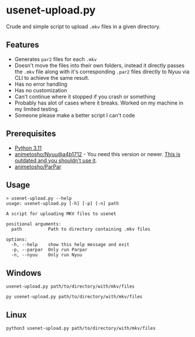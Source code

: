 # usenet-upload.py

Crude and simple script to upload `.mkv` files in a given directory.

## Features
- Generates `par2` files for each `.mkv`
- Doesn't move the files into their own folders, instead it directly passes the `.mkv` file along with it's corresponding `.par2` files directly to Nyuu via CLI to achieve the same result.
- Has no error handling
- Has no customization
- Can't continue where it stopped if you crash or something
- Probably has alot of cases where it breaks. Worked on my machine in my limited testing.
- Someone please make a better script I can't code

## Prerequisites
- [Python 3.11](https://www.python.org/downloads/)
- [animetosho/Nyuu@a4b1712](https://github.com/animetosho/Nyuu/commit/a4b1712d77faeacaae114c966c238773acc534fb) - You need this version or newer. [This is outdated and you shouldn't use it](https://github.com/animetosho/Nyuu/releases/tag/v0.4.1).
- [animetosho/ParPar](https://github.com/animetosho/ParPar)

## Usage

```
> usenet-upload.py --help
usage: usenet-upload.py [-h] [-p] [-n] path

A script for uploading MKV files to usenet

positional arguments:
  path          Path to directory containing .mkv files

options:
  -h, --help    show this help message and exit
  -p, --parpar  Only run Parpar
  -n, --nyuu    Only run Nyuu
```

## Windows
```
usenet-upload.py path/to/directory/with/mkv/files
```
```
py usenet-upload.py path/to/directory/with/mkv/files
```

## Linux
```
python3 usenet-upload.py path/to/directory/with/mkv/files
```
